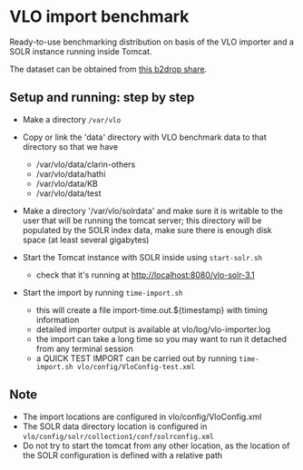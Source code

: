 # VLO import benchmark

Ready-to-use benchmarking distribution on basis of the VLO importer and a SOLR
instance running inside Tomcat. 

The dataset can be obtained from 
[this b2drop share](https://b2drop.eudat.eu/public.php?service=files&t=a3e18f04e900fab527e4af3727524f55).

## Setup and running: step by step

- Make a directory `/var/vlo`

- Copy or link the 'data' directory with VLO benchmark data to that directory so
that we have
  * /var/vlo/data/clarin-others
  * /var/vlo/data/hathi
  * /var/vlo/data/KB
  * /var/vlo/data/test

- Make a directory '/var/vlo/solrdata' and make sure it is writable to the user
that will be running the tomcat server; this directory will be populated by
the SOLR index data, make sure there is enough disk space (at least several
gigabytes)
	
- Start the Tomcat instance with SOLR inside using `start-solr.sh`
  * check that it's running at <http://localhost:8080/vlo-solr-3.1>

- Start the import by running `time-import.sh`
  * this will create a file import-time.out.${timestamp} with timing information
  * detailed importer output is available at vlo/log/vlo-importer.log
  * the import can take a long time so you may want to run it detached from
  any terminal session
  * a QUICK TEST IMPORT can be carried out by running
 		`time-import.sh vlo/config/VloConfig-test.xml`

## Note

- The import locations are configured in vlo/config/VloConfig.xml
- The SOLR data directory location is configured in
`vlo/config/solr/collection1/conf/solrconfig.xml`
- Do not try to start the tomcat from any other location, as the location of the 
SOLR configuration is defined with a relative path
